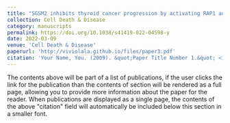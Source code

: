 ```yaml
---
title: "SGSM2 inhibits thyroid cancer progression by activating RAP1 and enhancing competitive RAS inhibition"
collection: Cell Death & Disease
category: manuscripts
permalink: https://doi.org/10.1038/s41419-022-04598-y 
date: 2022-03-09
venue: 'Cell Death & Disease'
paperurl: 'http://viviolala.github.io/files/paper3.pdf'
citation: 'Your Name, You. (2009). &quot;Paper Title Number 1.&quot; <i>Journal 1</i>. 1(1).'
---
```


The contents above will be part of a list of publications, if the user clicks the link for the publication than the contents of section will be rendered as a full page, allowing you to provide more information about the paper for the reader. When publications are displayed as a single page, the contents of the above "citation" field will automatically be included below this section in a smaller font.
